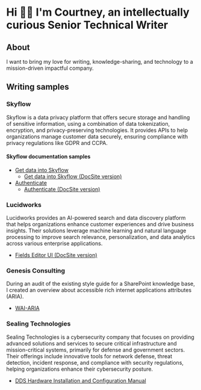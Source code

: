# Hi 👋🏾 I'm Courtney, an intellectually curious Senior Technical Writer

## About

I want to bring my love for writing, knowledge-sharing, and technology to a mission-driven impactful company.

## Writing samples

### Skyflow

Skyflow is a data privacy platform that offers secure storage and handling of sensitive information, using a combination of data tokenization, encryption, and privacy-preserving technologies. It provides APIs to help organizations manage customer data securely, ensuring compliance with privacy regulations like GDPR and CCPA.

#### Skyflow documentation samples

- [Get data into Skyflow](https://github.com/coro121/technical-writer/blob/main/get-data-into-skyflow.md)
  - [Get data into Skyflow (DocSite version)](https://docs.skyflow.com/get-data-into-skyflow/)
- [Authenticate](https://github.com/coro121/technical-writer/blob/main/get-data-into-skyflow.md)
  - [Authenticate (DocSite version)](https://docs.skyflow.com/api-authentication/)

### Lucidworks

Lucidworks provides an AI-powered search and data discovery platform that helps organizations enhance customer experiences and drive business insights. Their solutions leverage machine learning and natural language processing to improve search relevance, personalization, and data analytics across various enterprise applications.

- [Fields Editor UI (DocSite version)](https://doc.lucidworks.com/fusion/5.5/nmi4j0/fields-editor-ui)

### Genesis Consulting

During an audit of the existing style guide for a SharePoint knowledge base, I created an overview about accessible rich internet applications attributes (ARIA).

- [WAI-ARIA](https://github.com/coro121/technical-writer/blob/main/wai-aria.md)

### Sealing Technologies

Sealing Technologies is a cybersecurity company that focuses on providing advanced solutions and services to secure critical infrastructure and mission-critical systems, primarily for defense and government sectors. Their offerings include innovative tools for network defense, threat detection, incident response, and compliance with security regulations, helping organizations enhance their cybersecurity posture.

- [DDS Hardware Installation and Configuration Manual](https://github.com/coro121/technical-writer/blob/main/dds-hardware-installation.md)
